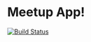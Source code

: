 # Meetup App! 

[![Build Status](https://travis-ci.org/olaar09/meetupApp.svg?branch=develop)](https://travis-ci.org/olaar09/meetupApp)